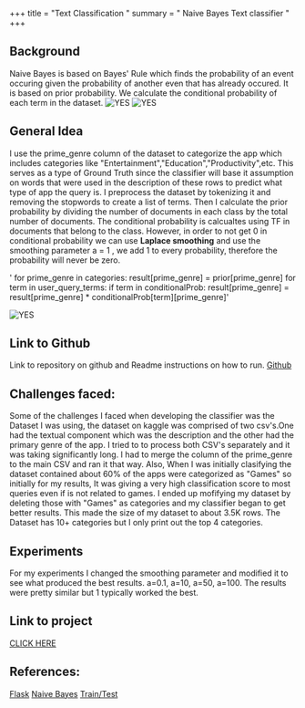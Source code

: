 
+++ title = "Text Classification " 
summary = " Naive Bayes Text classifier " 
+++
## Background 
Naive Bayes is based on Bayes' Rule which finds the probability of an event occuring given the probability of another even that has already occured. It is based on prior probability. We calculate the conditional probability of each term in the dataset.
 ![YES](/post/naiveBayes.png)
 ![YES](/post/posterior.png)


## General Idea
I use the prime_genre column of the dataset to categorize the app which includes categories like "Entertainment","Education","Productivity",etc. This serves as a type of Ground Truth since the classifier will base it assumption on words that were used in the description of these rows to predict what type of app the query is. I preprocess the dataset by tokenizing it and removing the stopwords to create a list of terms. Then I calculate the prior probability by dividing the number of documents in each class by the total number of documents. The conditional probability is calcualtes using TF in documents that belong to the class. However, in order to not get 0 in conditional probability we can use **Laplace smoothing** and use the smoothing parameter a = 1 , we add 1 to every 
probability, therefore the probability will never be zero.

  ' for prime_genre in categories:
            result[prime_genre] = prior[prime_genre]
            for term in user_query_terms:
                if term in conditionalProb:
                    result[prime_genre] = result[prime_genre] * conditionalProb[term][prime_genre]'

 ![YES](/post/laplace.png)
## Link to Github 
Link to repository on github and Readme instructions on how to run. 
[Github](https://github.com/sergiog23/YoutubeSearchClassify/blob/master/README.md)

## Challenges faced:
 Some of the challenges I faced when developing the classifier was the Dataset I was using, the dataset on kaggle was comprised of two csv's.One had the textual component which was the description and the other had the primary genre of the app. I tried to to process both CSV's separately and it was taking significantly long. I had to merge the column of the prime_genre to the main CSV and ran it that way. Also, When I was initially clasifying the dataset contained about 60% of the apps were categorized as "Games" so initially for my results, It was giving a very high classification score to most queries even if is not related to games. I ended up mofifying my dataset by deleting those with "Games" as categories and my classifier began to get better results. This made the size of my dataset to about 3.5K rows. The Dataset has 10+ categories but I only print out the top 4 categories.

## Experiments 
For my experiments I changed the smoothing parameter and modified it to see what produced the best results. a=0.1, a=10, a=50, a=100. The results were pretty similar but 1 typically worked the best. 
## Link to project 
[CLICK HERE](http://sergioguerrero.pythonanywhere.com/)


## References: 
[Flask](https://www.youtube.com/watch?v=MwZwr5Tvyxo&list=PL-osiE80TeTs4UjLw5MM6OjgkjFeUxCYH)
[Naive Bayes](https://towardsdatascience.com/introduction-to-naive-bayes-classification-4cffabb1ae54)
[Train/Test](https://towardsdatascience.com/train-test-split-and-cross-validation-in-python-80b61beca4b6)